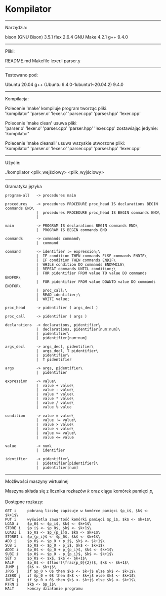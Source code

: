 <!--
 * Projekt z JFTT2024
 * Kompilator
 *
 * Autor: Tomasz Sierzputowski
 * Numer indeksu: 272364
 *
 * Luty 2025
-->
# Kompilator

----------------------------------------
Narzędzia:

bison (GNU Bison) 3.5.1
flex 2.6.4
GNU Make 4.2.1
g++ 9.4.0

----------------------------------------
Pliki:

README.md
Makefile
lexer.l
parser.y

----------------------------------------
Testowano pod:

Ubuntu 20.04
g++ (Ubuntu 9.4.0-1ubuntu1~20.04.2) 9.4.0

----------------------------------------
Kompilacja:

Polecenie 'make' kompiluje program tworząc pliki:\
  'kompilator' 'parser.o' 'lexer.o' 'parser.cpp' 'parser.hpp' 'lexer.cpp'

Polecenie 'make clean' usuwa pliki:\
  'parser.o' 'lexer.o' 'parser.cpp' 'parser.hpp' 'lexer.cpp'
zostawiając jedynie:\
  'kompilator'

Polecenie 'make cleanall' usuwa wszyskie utworzone pliki:\
  'kompilator' 'parser.o' 'lexer.o' 'parser.cpp' 'parser.hpp' 'lexer.cpp'

----------------------------------------
Użycie:

./kompilator <plik_wejściowy> <plik_wyjściowy>

----------------------------------------
Gramatyka języka
```
program-all   -> procedures main

procedures    -> procedures PROCEDURE proc_head IS declarations BEGIN commands END\
              |  procedures PROCEDURE proc_head IS BEGIN commands END\
              |

main          -> PROGRAM IS declarations BEGIN commands END\
              |  PROGRAM IS BEGIN commands END

commands      -> commands command\
              |  command

command       -> identifier := expression;\
              |  IF condition THEN commands ELSE commands ENDIF\
              |  IF condition THEN commands ENDIF\
              |  WHILE condition DO commands ENDWHILE\
              |  REPEAT commands UNTIL condition;\
              |  FOR pidentifier FROM value TO value DO commands ENDFOR\
              |  FOR pidentifier FROM value DOWNTO value DO commands ENDFOR\
              |  proc_call;\
              |  READ identifier;\
              |  WRITE value;

proc_head     -> pidentifier ( args_decl )

proc_call     -> pidentifier ( args )

declarations  -> declarations, pidentifier\
              |  declarations, pidentifier[num:num]\
              |  pidentifier\
              |  pidentifier[num:num]

args_decl     -> args_decl, pidentifier\
              |  args_decl, T pidentifier\
              |  pidentifier\
              |  T pidentifier

args          -> args, pidentifier\
              |  pidentifier

expression    -> value\
              |  value + value\
              |  value - value\
              |  value * value\
              |  value * value\
              |  value / value\
              |  value % value

condition     -> value = value\
              |  value != value\
              |  value > value\
              |  value < value\
              |  value >= value\
              |  value <= value

value         -> num\
              |  identifier

identifier    -> pidentifier\
              |  pidetnifier[pidentifier]\
              |  pidentifier[num]
```
----------------------------------------
Możliwości maszyny wirtualnej

Maszyna składa się z licznika rozkazów $k$ oraz ciągu komórek pamięci $p_i$

Dostępne rozkazy:
```
GET i     pobraną liczbę zapisuje w komórce pamięci $p_i$, $k$ <- $k+1$\
PUT i     wyświetla zawartość komórki pamięci $p_i$, $k$ <- $k+1$\
LOAD i    $p_0$ <- $p_i$, $k$ <- $k+1$\
STORE i   $p_i$ <- $p_0$, $k$ <- $k+1$\
LOADI i   $p_0$ <- $p_{p_i}$, $k$ <- $k+1$\
STOREI i  $p_{p_i}$ <- $p_0$, $k$ <- $k+1$\
ADD i     $p_0$ <- $p_0 + p_i$, $k$ <- $k+1$\
SUB i     $p_0$ <- $p_0 - p_i$, $k$ <- $k+1$\
ADDI i    $p_0$ <- $p_0 + p_{p_i}$, $k$ <- $k+1$\
SUBI i    $p_0$ <- $p_0 - p_{p_i}$, $k$ <- $k+1$\
SET x     $p_0$ <- $x$, $k$ <- $k+1$\
HALF      $p_0$ <- $floor(\frac{p_0}{2})$, $k$ <- $k+1$\
JUMP j    $k$ <- $k+j$\
JPOS j    if $p_0 > 0$ then $k$ <- $k+j$ else $k$ <- $k+1$\
JZERO j   if $p_0 = 0$ then $k$ <- $k+j$ else $k$ <- $k+1$\
JNEG j    if $p_0 < 0$ then $k$ <- $k+j$ else $k$ <- $k+1$\
RTRN i    $k$ <- $p_i$\
HALT      kończy działanie programu
```